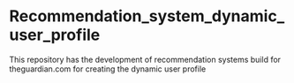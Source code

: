 # Recommendation_system_dynamic_user_profile
This repository has the development of recommendation systems build for theguardian.com for creating the dynamic user profile 
